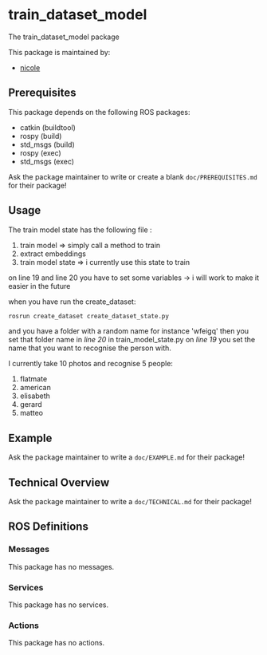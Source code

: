 # train_dataset_model

The train_dataset_model package

This package is maintained by:
- [nicole](nicole@todo.todo)

## Prerequisites

This package depends on the following ROS packages:
- catkin (buildtool)
- rospy (build)
- std_msgs (build)
- rospy (exec)
- std_msgs (exec)

Ask the package maintainer to write or create a blank `doc/PREREQUISITES.md` for their package!

## Usage

The train model state has the following file :

1. train model => simply call a method to train
2. extract embeddings
3. train model state => i currently use this state to train

on line 19 and line 20 you have to set some variables -> i will work to make it easier in the future

when you have run the create_dataset:

```python
rosrun create_dataset create_dataset_state.py
```

and you have a folder with a random name for instance 'wfeigq'
then you set that folder name in _line 20_ in train_model_state.py
on _line 19_ you set the name that you want to recognise the person with.

I currently take 10 photos and recognise 5 people:

1. flatmate
2. american
3. elisabeth
4. gerard
5. matteo

## Example

Ask the package maintainer to write a `doc/EXAMPLE.md` for their package!

## Technical Overview

Ask the package maintainer to write a `doc/TECHNICAL.md` for their package!

## ROS Definitions

### Messages

This package has no messages.

### Services

This package has no services.

### Actions

This package has no actions.
